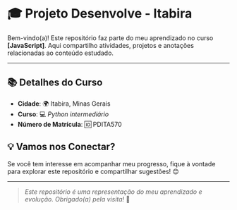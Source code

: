 # 🎓 **Projeto Desenvolve - Itabira**

Bem-vindo(a)! Este repositório faz parte do meu aprendizado no curso **[JavaScript]**. Aqui compartilho atividades, projetos e anotações relacionadas ao conteúdo estudado.

---

## 📚 **Detalhes do Curso**

- **Cidade**: 🌍 Itabira, Minas Gerais
- **Curso**: 💻 _Python intermediário_
- **Número de Matrícula**: 🆔 PDITA570

## 💡 **Vamos nos Conectar?**

Se você tem interesse em acompanhar meu progresso, fique à vontade para explorar este repositório e compartilhar sugestões! 😊

---

> _Este repositório é uma representação do meu aprendizado e evolução. Obrigado(a) pela visita!_ 🌱
